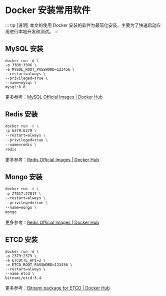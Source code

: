 # Docker 安装常用软件

::: tip [说明]
本文的使用 Docker 安装的软件为最简化安装，主要为了快速启动应用进行本地开发和测试。
:::

## MySQL 安装
```shell
docker run -d \
-p 3306:3306 \
-e MYSQL_ROOT_PASSWORD=123456 \
--restart=always \
--privileged=true \
--name=mysql \
mysql:8.0
```
更多参考：[MySQL Official Images | Docker Hub](https://hub.docker.com/_/mysql)

## Redis 安装
```sh
docker run -d \
-p 6379:6379 \
--restart=always \
--privileged=true \
--name=redis \
redis
```
更多参考：[Redis Official Images | Docker Hub](https://hub.docker.com/_/redis)

## Mongo 安装
```sh
docker run -d \
-p 27017:27017 \
--restart=always \
--privileged=true \
--name=mongo \
mongo
```
更多参考：[Redis Official Images | Docker Hub](https://hub.docker.com/_/mongo)

## ETCD 安装
```shell
docker run -d \
-p 2379:2379 \
-e ETCDCTL_API=2 \
-e ETCD_ROOT_PASSWORD=123456 \
--restart=always \
--name etcd \
bitnami/etcd:3.4
```
更多参考：[Bitnami package for ETCD | Docker Hub](https://hub.docker.com/r/bitnami/etcd)